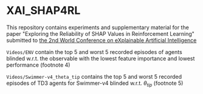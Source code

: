 # XAI_SHAP4RL

This repository contains experiments and supplementary material for the paper "Exploring the Reliability of SHAP Values in Reinforcement Learning" submitted to [the 2nd World Conference on eXplainable Artificial Intelligence](https://xaiworldconference.com/2024/)


`Videos/ENV` contain the top 5 and worst 5 recorded episodes of agents blinded w.r.t. the observable with the lowest feature importance and lowest performance (footnote 4)

`Videos/Swimmer-v4_theta_tip` contains the top 5 and worst 5 recorded episodes of TD3 agents for Swimmer-v4 blinded w.r.t. $\theta_{tip}$ (footnote 5)

